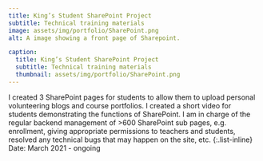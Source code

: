 ```yaml
---
title: King’s Student SharePoint Project
subtitle: Technical training materials
image: assets/img/portfolio/SharePoint.png
alt: A image showing a front page of Sharepoint.

caption:
  title: King’s Student SharePoint Project
  subtitle: Technical training materials
  thumbnail: assets/img/portfolio/SharePoint.png
---
```

I created 3 SharePoint pages for students to allow them to upload personal volunteering blogs and course portfolios. I created a short video for students demonstrating the functions of SharePoint. I am in charge of the regular backend management of >600 SharePoint sub pages, e.g. enrollment, giving appropriate permissions to teachers and students, resolved any technical bugs that may happen on the site, etc.
{:.list-inline}
Date: March 2021 - ongoing
